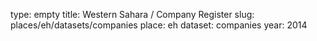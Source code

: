 type: empty
title: Western Sahara / Company Register
slug: places/eh/datasets/companies
place: eh
dataset: companies
year: 2014

